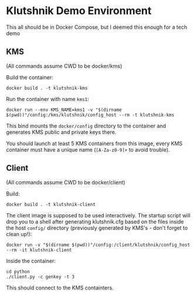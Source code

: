 Klutshnik Demo Environment
==========================

This all should be in Docker Compose, but I deemed this enough for a tech demo

## KMS

(All commands assume CWD to be docker/kms)

Build the container:

`docker build . -t klutshnik-kms`

Run the container with name `kms1`:

`docker run --env KMS_NAME=kms1 -v "$(dirname $(pwd))"/config:/kms/klutshnik/config_host --rm -t klutshnik-kms`

This bind mounts the `docker/config` directory to the container and generates KMS public and private keys there.

You should launch at least 5 KMS containers from this image, every KMS container must have a unique name (`[A-Za-z0-9]+` to avoid trouble).

## Client

(All commands assume CWD to be docker/client)

Build:

`docker build . -t klutshnik-client`

The client image is supposed to be used interactively. The startup script will drop you to a shell after generating klutshnik.cfg based on the files inside the host `config/` directory (previously generated by KMS's - don't forget to clean up!):

`docker run -v "$(dirname $(pwd))"/config:/client/klutshnik/config_host --rm -it klutshnik-client`

Inside the container:

```
cd python
./client.py -c genkey -t 3
```

This should connect to the KMS containters.

